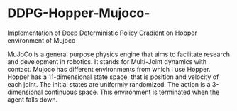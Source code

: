 # DDPG-Hopper-Mujoco-
Implementation of Deep Deterministic Policy Gradient on Hopper environment of Mujoco

MuJoCo is a general purpose physics engine that aims to facilitate research and development in robotics. It stands for Multi-Joint dynamics with contact. Mujoco has different environments from which I use Hopper. Hopper has a 11-dimensional state space, that is position and velocity of each joint. The initial states are uniformly randomized. The action is a 3-dimensional continuous space. This environment is terminated when the agent falls down.
